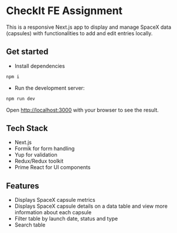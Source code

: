 # CheckIt FE Assignment

This is a responsive Next.js app to display and manage SpaceX data (capsules) with functionalities to add and edit entries locally.

## Get started
- Install dependencies
```bash
npm i
```

- Run the development server:
```bash
npm run dev
```

Open [http://localhost:3000](http://localhost:3000) with your browser to see the result.

## Tech Stack
- Next.js
- Formik for form handling
- Yup for validation
- Redux/Redux toolkit
- Prime React for UI components

## Features
- Displays SpaceX capsule metrics
- Displays SpaceX capsule details on a data table and view more information about each capsule
- Filter table by launch date, status and type
- Search table
